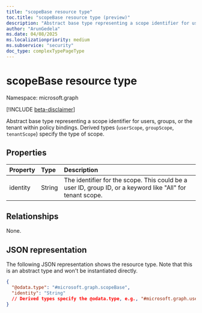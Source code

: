 ```yaml
---
title: "scopeBase resource type"
toc.title: "scopeBase resource type (preview)"
description: "Abstract base type representing a scope identifier for users, groups, or the tenant within policy bindings."
author: "ArunGedela"
ms.date: 04/08/2025
ms.localizationpriority: medium
ms.subservice: "security"
doc_type: complexTypePageType
---
```


# scopeBase resource type

Namespace: microsoft.graph

[!INCLUDE [beta-disclaimer](../../includes/beta-disclaimer.md)]

Abstract base type representing a scope identifier for users, groups, or the tenant within policy bindings. Derived types (`userScope`, `groupScope`, `tenantScope`) specify the type of scope.

## Properties

| Property | Type   | Description                                                                                        |
| :------- | :----- | :------------------------------------------------------------------------------------------------- |
| identity | String | The identifier for the scope. This could be a user ID, group ID, or a keyword like "All" for tenant scope. |

## Relationships

None.

## JSON representation

The following JSON representation shows the resource type. Note that this is an abstract type and won't be instantiated directly.
<!-- {
  "blockType": "resource",
  "abstract": true,
  "@odata.type": "microsoft.graph.scopeBase",
  "openType": false
}-->
``` json
{
  "@odata.type": "#microsoft.graph.scopeBase",
  "identity": "String"
  // Derived types specify the @odata.type, e.g., "#microsoft.graph.userScope"
}
```
